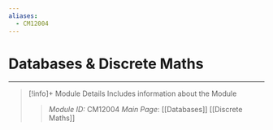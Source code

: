 ```yaml
---
aliases:
  - CM12004
---
```

# Databases & Discrete Maths
---
> [!info]+ Module Details
> Includes information about the Module
> > *Module ID:* CM12004
> > *Main Page*: [[Databases]] [[Discrete Maths]]
